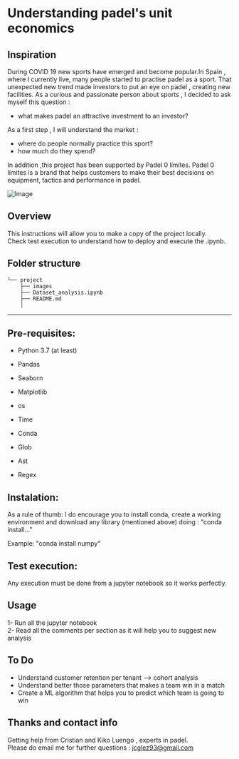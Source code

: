 # Understanding padel's unit economics



## **Inspiration**

During COVID 19 new sports have emerged and become popular.In Spain , where I currently live, many people started to practise padel as a sport.
That unexpected new trend made investors to put an eye on padel , creating new facilities.
As a curious and passionate person about sports , I decided to ask myself this question : 
- what makes padel an attractive investment to an investor?

As a first step , I will understand the market :
- where do people normally practice this sport?
- how much do they spend?

In addition ,this project has been supported by Padel 0 límites. Padel 0 límites is a brand that helps customers to make their best decisions on equipment, tactics and performance in padel.

![Image](https://pbs.twimg.com/profile_images/1353667786984316928/z_F4-mn9_400x400.jpg)

## **Overview**
This instructions will allow you to make a copy of the project locally.\
Check test execution to understand how  to deploy  and execute the .ipynb.

## **Folder structure**
```
└── project
    ├── images
    ├── Dataset_analysis.ipynb
    ├── README.md
    │  
```






---


## **Pre-requisites:**

- Python 3.7 (at least)

- Pandas

- Seaborn

- Matplotlib

- os

- Time

- Conda

- Glob

- Ast

- Regex


## **Instalation:**

As a rule of thumb: I do encourage you to install conda, create a working environment and download any library (mentioned above) doing : "conda install..."

Example: "conda install numpy"

## **Test execution:**

Any execution must be done from a jupyter notebook so it works perfectly.

## **Usage**

1- Run all the jupyter notebook\
2- Read all the comments per section as it will help you to suggest new analysis


## **To Do**

- Understand customer retention per tenant --> cohort analysis
- Understand better those parameters that makes a team win in a match
- Create a ML algorithm that helps you to predict which team is going to win




## **Thanks and contact info**
Getting help from Cristian and Kiko Luengo , experts in padel.\
Please do email me for further questions : jcglez93@gmail.com